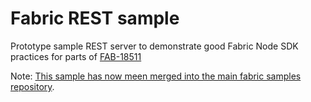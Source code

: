 # Fabric REST sample

Prototype sample REST server to demonstrate good Fabric Node SDK practices for parts of [FAB-18511](https://jira.hyperledger.org/browse/FAB-18511)

Note: [This sample has now meen merged into the main fabric samples repository](https://github.com/hyperledger/fabric-samples/tree/main/asset-transfer-basic/rest-api-typescript).
